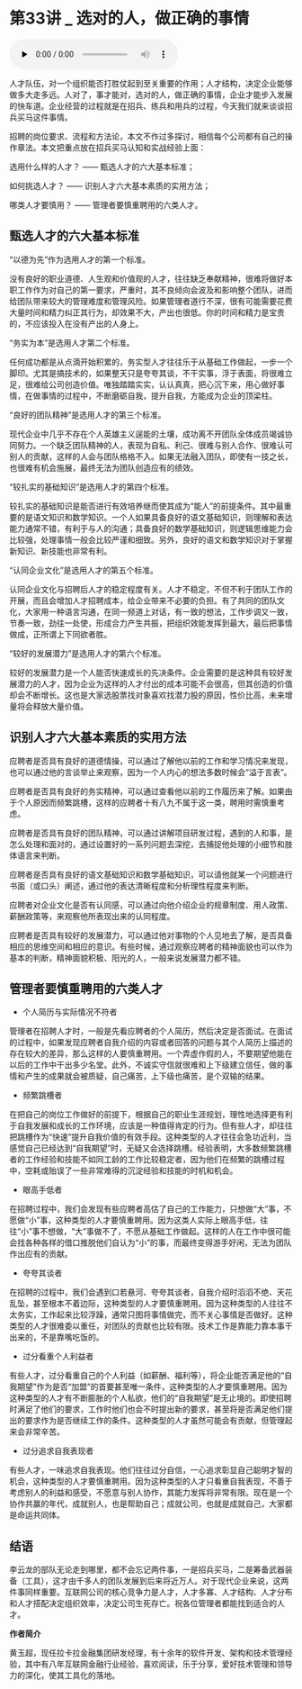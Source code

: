 # 第33讲 _ 选对的人，做正确的事情

<audio id="audio" title="第33讲 | 选对的人，做正确的事情" controls="" preload="none"><source id="mp3" src="https://static001.geekbang.org/resource/audio/97/02/973d8b6d10cd0c73d76eccce8ca64202.mp3"></audio>

人才队伍，对一个组织能否打胜仗起到至关重要的作用；人才结构，决定企业能够做多大走多远。人对了，事才能对，选对的人，做正确的事情，企业才能步入发展的快车道。企业经营的过程就是在招兵、练兵和用兵的过程，今天我们就来谈谈招兵买马这件事情。

招聘的岗位要求、流程和方法论，本文不作过多探讨，相信每个公司都有自己的操作章法。本文把重点放在招兵买马认知和实战经验上面：

选用什么样的人才？ —— 甄选人才的六大基本标准；

如何挑选人才？ —— 识别人才六大基本素质的实用方法；

哪类人才要慎用？ —— 管理者要慎重聘用的六类人才。

## 甄选人才的六大基本标准

“以德为先”作为选用人才的第一个标准。

没有良好的职业道德、人生观和价值观的人才，往往缺乏奉献精神，很难将做好本职工作作为对自己的第一要求，严重时，其不良倾向会波及和影响整个团队，进而给团队带来较大的管理难度和管理风险。如果管理者道行不深，很有可能需要花费大量时间和精力纠正其行为，却效果不大，产出也很低。你的时间和精力是宝贵的，不应该投入在没有产出的人身上。

“务实为本”是选用人才第二个标准。

任何成功都是从点滴开始积累的，务实型人才往往乐于从基础工作做起，一步一个脚印。尤其是搞技术的，如果整天只是夸夸其谈，不干实事，浮于表面，将很难立足，很难给公司创造价值。唯独踏踏实实，认认真真，把心沉下来，用心做好事情，在做事情的过程中，不断磨砺自我，提升自我，方能成为企业的顶梁柱。

“良好的团队精神”是选用人才的第三个标准。

现代企业中几乎不存在个人英雄主义逞能的土壤，成功离不开团队全体成员竭诚协同努力。一个缺乏团队精神的人，表现为自私、利己、很难与别人合作、很难认可别人的贡献，这样的人会与团队格格不入。如果无法融入团队，即使有一技之长，也很难有机会施展，最终无法为团队创造应有的绩效。

“较扎实的基础知识”是选用人才的第四个标准。

较扎实的基础知识是能否进行有效培养继而使其成为“能人”的前提条件。其中最重要的是语文知识和数学知识。一个人如果具备良好的语文基础知识，则理解和表达能力通常不错，有利于与人的沟通；具备良好的数学基础知识，则逻辑思维能力会比较强，处理事情一般会比较严谨和细致。另外，良好的语文和数学知识对于掌握新知识、新技能也非常有利。

“认同企业文化”是选用人才的第五个标准。

认同企业文化与招聘后人才的稳定程度有关。人才不稳定，不但不利于团队工作的开展，而且会增加人才招聘成本，给企业带来不必要的负担。有了共同的团队文化，大家用一种语言沟通，在同一频道上对话，有一致的想法，工作步调又一致，节奏一致，劲往一处使，形成合力产生共振，把组织效能发挥到最大，最后把事情做成，正所谓上下同欲者胜。

“较好的发展潜力”是选用人才的第六个标准。

较好的发展潜力是一个人能否快速成长的先决条件。企业需要的是这种具有较好发展潜力的人才，因为企业为这样的人才付出的成本可能不会很高，但其创造的价值却会不断增长。这也是大家选股票找对象喜欢找潜力股的原因，性价比高，未来增量将会释放大量价值。

## 识别人才六大基本素质的实用方法

应聘者是否具有良好的道德情操，可以通过了解他以前的工作和学习情况来发现，也可以通过他的言谈举止来观察，因为一个人内心的想法多数时候会“溢于言表”。

应聘者是否具有良好的务实精神，可以通过查看他以前的工作履历来了解。如果由于个人原因而频繁跳槽，这样的应聘者十有八九不属于这一类，聘用时需慎重考虑。

应聘者是否具有良好的团队精神，可以通过讲解项目研发过程，遇到的人和事，是怎么处理和面对的，通过设置好的一系列问题去深挖，去捕捉他处理的小细节和肢体语言来判断。

应聘者是否具有良好的语文基础知识和数学基础知识，可以请他就某一个问题进行书面（或口头）阐述，通过他的表达清晰程度和分析理性程度来判断。

应聘者对企业文化是否有认同感，可以通过向他介绍企业的规章制度、用人政策、薪酬政策等，来观察他所表现出来的认同程度。

应聘者是否具有较好的发展潜力，可以通过他对事物的个人见地去了解，是否具备相应的思维空间和相应的意识。有些时候，通过观察应聘者的精神面貌也可以作为基本的判断，精神面貌积极、阳光的人，一般来说发展潜力都不错。

## 管理者要慎重聘用的六类人才

- 个人简历与实际情况不符者

管理者在招聘人才时，一般是先看应聘者的个人简历，然后决定是否面试。在面试的过程中，如果发现应聘者自我介绍的内容或者回答的问题与其个人简历上描述的存在较大的差异，那么这样的人要慎重聘用。一个弄虚作假的人，不要期望他能在以后的工作中干出多少名堂。此外，不诚实守信就很难和上下级建立信任，做的事情和产生的成果就会被质疑，自己痛苦，上下级也痛苦，是个双输的结果。

- 频繁跳槽者

在把自己的岗位工作做好的前提下，根据自己的职业生涯规划，理性地选择更有利于自我发展和成长的工作环境，应该是一种值得肯定的行为。但有些人才，却往往把跳槽作为“快速”提升自我价值的有效手段。这种类型的人才往往会急功近利，当感觉自己已经达到“自我期望”时，无疑又会选择跳槽。经验表明，大多数频繁跳槽者的工作经验和技能不如同工龄的工作比较稳定者，因为他们在频繁的跳槽过程中，空耗或贻误了一些非常难得的沉淀经验和技能的时机和机会。

- 眼高手低者

在招聘过程中，我们会发现有些应聘者高估了自己的工作能力，只想做“大”事，不愿做“小”事，这种类型的人才要慎重聘用。因为这类人实际上眼高手低，往往“小”事不想做，“大”事做不了，不愿从基础工作做起。这样的人在工作中很可能会找各种各样的借口推脱他们自认为“小”的事，而最终变得游手好闲，无法为团队作出应有的贡献。

- 夸夸其谈者

在招聘的过程中，我们会遇到口若悬河、夸夸其谈者，自我介绍时滔滔不绝、天花乱坠，甚至根本不着边际，这种类型的人才要慎重聘用。因为这种类型的人往往不太务实，工作起来比较浮躁，通常只图将事情做完，而不关心事情是否做好。这种类型的人才很难委以重任，对团队的贡献也比较有限。技术工作是靠能力靠本事干出来的，不是靠嘴吃饭的。

- 过分看重个人利益者

有些人才，过分看重自己的个人利益（如薪酬、福利等），将企业能否满足他的“自我期望”作为是否“加盟”的首要甚至唯一条件，这种类型的人才要慎重聘用。因为这种类型的人才有不断膨胀的个人私欲，他们的“自我期望”是无止境的。即使招聘时满足了他们的要求，工作时他们也会不时提出新的要求，甚至将是否满足他们提出的要求作为是否继续工作的条件。这种类型的人才虽然可能会有贡献，但管理起来会非常辛苦。

- 过分追求自我表现者

有些人才，一味追求自我表现。他们往往过分自信，一心追求彰显自己聪明才智的机会，这种类型的人才要慎重聘用。因为这种类型的人才只看重自我表现，不善于考虑别人的利益和感受，不愿意与别人协作，其能力发挥将非常有限。现在是一个协作共赢的年代，成就别人，也是帮助自己；成就公司，也就是成就自己，大家都是命运共同体。

## 结语

李云龙的部队无论走到哪里，都不会忘记两件事，一是招兵买马，二是筹备武器装备（工具），这才由千多人的团队发展到后来将近万人。对于现代企业来说，这两件事同样重要。互联网公司的核心竞争力是人才，人才多寡、人才结构、人才分布和人才搭配决定组织效率，决定公司生死存亡。祝各位管理者都能找到适合的人才。

****作者简介****

黄玉超，现任拉卡拉金融集团研发经理，有十余年的软件开发、架构和技术管理经验，其中有八年互联网金融行业经验，喜欢阅读，乐于分享，爱好技术管理和领导力的深化，使其工具化的落地。


